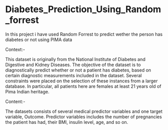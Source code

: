 # Diabetes_Prediction_Using_Random_forrest
In this project i have used Random Forrest to predict wether the person has diabetes or not using PIMA data


Context:-

This dataset is originally from the National Institute of Diabetes and Digestive and Kidney Diseases.
The objective of the dataset is to diagnostically predict whether or not a patient has diabetes, based on certain diagnostic measurements included in the dataset.
Several constraints were placed on the selection of these instances from a larger database. 
In particular, all patients here are females at least 21 years old of Pima Indian heritage.


Content:-

The datasets consists of several medical predictor variables and one target variable, Outcome.
Predictor variables includes the number of pregnancies the patient has had, their BMI, insulin level, age, and so on.
